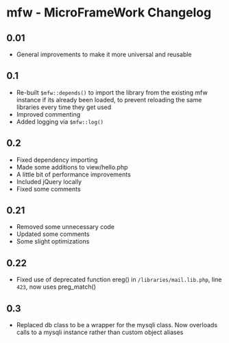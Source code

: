 mfw - MicroFrameWork Changelog
===============================

0.01
-------------------------------

* General improvements to make it more universal and reusable

0.1
-------------------------------

* Re-built `$mfw::depends()` to import the library from the existing mfw instance if its already been loaded, to prevent reloading the same libraries every time they get used
* Improved commenting
* Added logging via `$mfw::log()`

0.2
-------------------------------

* Fixed dependency importing
* Made some additions to view/hello.php
* A little bit of performance improvements
* Included jQuery locally
* Fixed some comments

0.21
-------------------------------

* Removed some unnecessary code
* Updated some comments
* Some slight optimizations

0.22
-------------------------------

* Fixed use of deprecated function ereg() in `/libraries/mail.lib.php`, line `423`, now uses preg_match()

0.3
-------------------------------

* Replaced db class to be a wrapper for the mysqli class. Now overloads calls to a mysqli instance rather than custom object aliases
